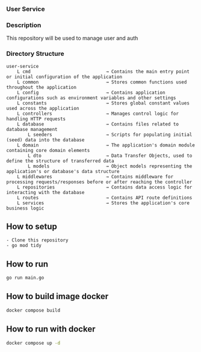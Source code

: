 <h3>User Service</h3>

<h3>Description</h3>

<p>This repository will be used to manage user and auth</p>

<h3>Directory Structure</h3>

```
user-service
    L cmd                            → Contains the main entry point or initial configuration of the application
    L common                         → Stores common functions used throughout the application
    L config                         → Contains application configurations such as environment variables and other settings
    L constants                      → Stores global constant values used across the application
    L controllers                    → Manages control logic for handling HTTP requests
    L database                       → Contains files related to database management
        L seeders                    → Scripts for populating initial (seed) data into the database
    L domain                         → The application's domain module containing core domain elements
        L dto                        → Data Transfer Objects, used to define the structure of transferred data
        L models                     → Object models representing the application's or database's data structure
    L middlewares                    → Contains middleware for processing requests/responses before or after reaching the controller
    L repositories                   → Contains data access logic for interacting with the database
    L routes                         → Contains API route definitions
    L services                       → Stores the application's core business logic
```

## How to setup

```
- Clone this repository
- go mod tidy
```

## How to run

```bash
go run main.go
```

## How to build image docker
```bash
docker compose build
```

## How to run with docker

```bash
docker compose up -d
```



